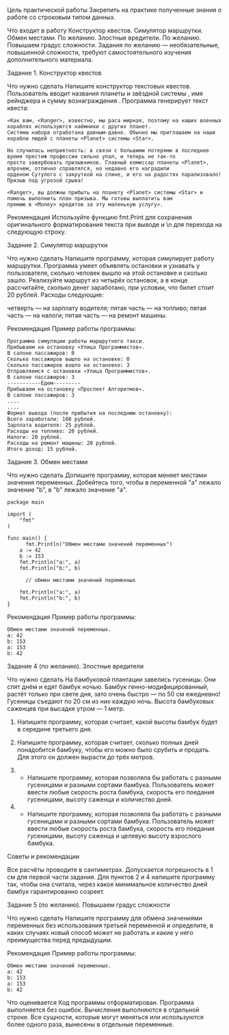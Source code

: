Цель практической работы
Закрепить на практике полученные знания о работе со строковым типом данных.



Что входит в работу
Конструктор квестов.
Симулятор маршрутки.
Обмен местами.
По желанию. Злостные вредители.
По желанию. Повышаем градус сложности.
Задания по желанию — необязательные, повышенной сложности, требуют самостоятельного изучения дополнительного материала.



Задание 1. Конструктор квестов


Что нужно сделать
Напишите конструктор текстовых квестов. Пользователь вводит названия планеты <Planet> и звёздной системы <Star>, имя рейнджера <Ranger> и сумму вознаграждения <Money>. Программа генерирует текст квеста:
```
«Как вам, <Ranger>, известно, мы раса мирная, поэтому на наших военных кораблях используются наёмники с других планет. 
Система набора отработана давным-давно. Обычно мы приглашаем на наши корабли людей с планеты <Planet> системы <Star>.

Но случилась неприятность: в связи с большими потерями в последнее время престиж профессии сильно упал, и теперь не так-то
просто завербовать призывников. Главный комиссар планеты <Planet>, впрочем, отлично справлялся, но недавно его наградили
орденом Сутулого с закруткой на спине, и его на радостях парализовало! Призыв под угрозой срыва!

<Ranger>, вы должны прибыть на планету <Planet> системы <Star> и помочь выполнить план призыва. Мы готовы выплатить вам
премию в <Money> кредитов за эту маленькую услугу».
```


Рекомендация
Используйте функцию fmt.Print для сохранения оригинального форматирования текста при выводе и \n для перехода на следующую строку.



Задание 2. Симулятор маршрутки


Что нужно сделать
Напишите программу, которая симулирует работу маршрутки. Программа умеет объявлять остановки и узнавать у пользователя, сколько человек вышло на этой остановке и сколько зашло. Реализуйте маршрут из четырёх остановок, а в конце рассчитайте, сколько денег заработано, при условии, что билет стоит 20 рублей. Расходы следующие:

четверть — на зарплату водителя;
пятая часть — на топливо;
пятая часть — на налоги;
пятая часть — на ремонт машины.


Рекомендация
Пример работы программы:
```
Программа симуляции работы маршрутного такси.
Прибываем на остановку «Улица Программистов».
В салоне пассажиров: 0
Сколько пассажиров вышло на остановке: 0
Сколько пассажиров вошло на остановке: 3
Отправляемся с остановки «Улица Программистов».
В салоне пассажиров: 3
-----------Едем---------
Прибываем на остановку «Проспект Алгоритмов».
В салоне пассажиров: 3
....
....
Формат вывода (после прибытия на последнюю остановку):
Всего заработали: 100 рублей.
Зарплата водителя: 25 рублей.
Расходы на топливо: 20 рублей.
Налоги: 20 рублей.
Расходы на ремонт машины: 20 рублей.
Итого доход: 15 рублей.
```

Задание 3. Обмен местами


Что нужно сделать
Допишите программу, которая меняет местами значения переменных. Добейтесь того, чтобы в переменной "a" лежало значение "b", в "b" лежало значение "a".
```
package main

import (
    "fmt"
)

func main() {
      fmt.Println("Обмен местами значений переменных")
    a := 42
    b := 153
    fmt.Println("a:", a)
    fmt.Println("b:", b)

      // обмен местами значений переменных

    fmt.Println("a:", a)
    fmt.Println("b:", b)
}
```

Рекомендация
Пример работы программы:
```
Обмен местами значений переменных.
a: 42
b: 153
a: 153
b: 42
```

Задание 4 (по желанию). Злостные вредители


Что нужно сделать
На бамбуковой плантации завелись гусеницы. Они спят днём и едят бамбук ночью. Бамбук генно-модифицированный, растёт только при свете дня, 
зато очень быстро — по 50 см ежедневно! Гусеницы съедают по 20 см из них каждую ночь. Высота бамбуковых саженцев при высадке утром — 1 метр.


1. Напишите программу, которая считает, какой высоты бамбук будет в середине третьего дня.

2. Напишите программу, которая считает, сколько полных дней понадобится бамбуку, чтобы его можно было срубить и продать. Для этого он должен вырасти до трёх метров.

3. * Напишите программу, которая позволяла бы работать с разными гусеницами и разными сортами бамбука. Пользователь может ввести любые скорость роста бамбука, скорость его поедания гусеницами, высоту саженца и количество дней.

4. * Напишите программу, которая позволяла бы работать с разными гусеницами и разными сортами бамбука. Пользователь может ввести любые скорость роста бамбука, скорость его поедания гусеницами, высоту саженца и целевую высоту взрослого бамбука.



Советы и рекомендации

Все расчёты проводите в сантиметрах.
Допускается погрешность в 1 см для первой части задания.
Для пунктов 2 и 4 напишите программу так, чтобы она считала, через какое минимальное количество дней бамбук гарантированно созреет.


Задание 5 (по желанию). Повышаем градус сложности


Что нужно сделать
Напишите программу для обмена значениями переменных без использования третьей переменной и определите, в каких случаях новый способ может не работать и какие у него преимущества перед предыдущим.



Рекомендация
Пример работы программы:
```
Обмен местами значений переменных.
a: 42
b: 153
a: 153
b: 42
```

Что оценивается
Код программы отформатирован.
Программа выполняется без ошибок.
Вычисления выполняются в отдельной строке.
Все сущности, которые могут меняться или используются более одного раза, вынесены в отдельные переменные.
